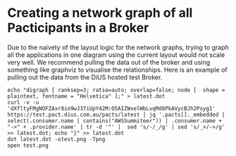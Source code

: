 # Creating a network graph of all Pacticipants in a Broker

Due to the naivety of the layout logic for the network graphs, trying to graph all the applications in one diagram using the current layout would not scale very well. We recommend pulling the data out of the broker and using something like graphviz to visualise the relationships. Here is an example of pulling out the data from the DiUS hosted test Broker.

```shell
echo "digraph { ranksep=3; ratio=auto; overlap=false; node [  shape = plaintext, fontname = "Helvetica" ];" > latest.dot
curl -v -u 'dXfltyFMgNOFZAxr8io9wJ37iUpY42M:O5AIZWxelWbLvqMd8PkAVycBJh2Psyg1' https://test.pact.dius.com.au/pacts/latest | jq '.pacts[]._embedded | select(.consumer.name | contains("AWSSummiteer")) | .consumer.name + "->" + .provider.name' | tr -d '"' |  sed 's/-/_/g' | sed 's/_>/->/g' >> latest.dot; echo "}" >> latest.dot
dot latest.dot -otest.png -Tpng
open test.png
```
